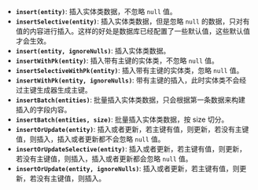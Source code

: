 - **`insert(entity)`**: 插入实体类数据，不忽略 `null` 值。
- **`insertSelective(entity)`**: 插入实体类数据，但是忽略 `null` 的数据，只对有值的内容进行插入。这样的好处是数据库已经配置了一些默认值，这些默认值才会生效。
- **`insert(entity, ignoreNulls)`**: 插入实体类数据。
- **`insertWithPk(entity)`**: 插入带有主键的实体类，不忽略 `null` 值。
- **`insertSelectiveWithPk(entity)`**: 插入带有主键的实体类，忽略 `null` 值。
- **`insertWithPk(entity, ignoreNulls)`**: 带有主键的插入，此时实体类不会经过主键生成器生成主键。
- **`insertBatch(entities)`**: 批量插入实体类数据，只会根据第一条数据来构建插入的字段内容。
- **`insertBatch(entities, size)`**: 批量插入实体类数据，按 size 切分。
- **`insertOrUpdate(entity)`**: 插入或者更新，若主键有值，则更新，若没有主键值，则插入，插入或者更新都不会忽略 `null` 值。
- **`insertOrUpdateSelective(entity)`**: 插入或者更新，若主键有值，则更新，若没有主键值，则插入，插入或者更新都会忽略 `null` 值。
- **`insertOrUpdate(entity, ignoreNulls)`**: 插入或者更新，若主键有值，则更新，若没有主键值，则插入。
